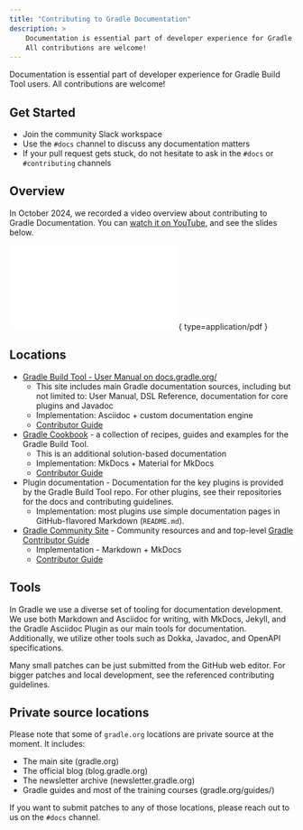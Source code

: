 ```yaml
---
title: "Contributing to Gradle Documentation"
description: >
    Documentation is essential part of developer experience for Gradle Build Tool users.
    All contributions are welcome!
---
```


Documentation is essential part of developer experience for Gradle Build Tool users.
All contributions are welcome!

## Get Started

- Join the community Slack workspace
- Use the `#docs` channel to discuss any documentation matters
- If your pull request gets stuck, do not hesitate to ask in the `#docs` or `#contributing` channels

## Overview

In October 2024, we recorded a video overview about contributing to Gradle Documentation.
You can [watch it on YouTube](https://www.youtube.com/watch?v=3v4O_PVcFxQ),
and see the slides below.

![Alt text](./Contributing%20to%20Gradle%20Docs.pdf){ type=application/pdf }

## Locations

- [Gradle Build Tool - User Manual on docs.gradle.org/](https://docs.gradle.org/)
    - This site includes main Gradle documentation sources, including but not limited to: User Manual, DSL Reference, documentation for core plugins and Javadoc
    - Implementation: Asciidoc + custom documentation engine
    - [Contributor Guide](../../gradle/CONTRIBUTING/#contributing-to-documentation)
- [Gradle Cookbook](https://cookbook.gradle.org/) - a collection of recipes, guides and examples for the Gradle Build Tool.
    - This is an additional solution-based documentation
    - Implementation: MkDocs + Material for MkDocs
    - [Contributor Guide](https://cookbook.gradle.org/CONTRIBUTING/)
- Plugin documentation - Documentation for the key plugins is provided by the Gradle Build Tool repo.
  For other plugins, see their repositories for the docs and contributing guidelines.
    - Implementation: most plugins use simple documentation pages in GitHub-flavored Markdown (`README.md`).
- [Gradle Community Site](https://community.gradle.org/) -
  Community resources and and top-level [Gradle Contributor Guide](../README.md)
    - Implementation - Markdown + MkDocs
    - [Contributor Guide](../../CONTRIBUTING.md)

## Tools

In Gradle we use a diverse set of tooling for documentation development.
We use both Markdown and Asciidoc for writing,
with MkDocs, Jekyll, and the Gradle Asciidoc Plugin as our main tools for documentation.
Additionally, we utilize other tools such as Dokka, Javadoc, and OpenAPI specifications.

Many small patches can be just submitted from the GitHub web editor.
For bigger patches and local development, see the referenced contributing guidelines.

## Private source locations

Please note that some of `gradle.org` locations are private source at the moment.
It includes:

- The main site (gradle.org)
- The official blog (blog.gradle.org)
- The newsletter archive (newsletter.gradle.org)
- Gradle guides and most of the training courses (gradle.org/guides/)

If you want to submit patches to any of those locations,
please reach out to us on the `#docs` channel.
